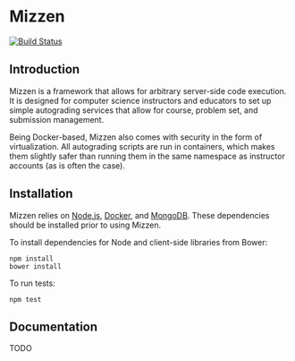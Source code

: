 Mizzen
======
[![Build Status](https://travis-ci.org/kvchen/mizzen.svg)](https://travis-ci.org/kvchen/mizzen)

## Introduction

Mizzen is a framework that allows for arbitrary server-side code execution. It is designed for computer science instructors and educators to set up simple autograding services that allow for course, problem set, and submission management.

Being Docker-based, Mizzen also comes with security in the form of virtualization. All autograding scripts are run in containers, which makes them slightly safer than running them in the same namespace as instructor accounts (as is often the case).

## Installation

Mizzen relies on [Node.js](https://nodejs.org/), [Docker](https://www.docker.com/), and [MongoDB](http://www.mongodb.org/). These dependencies should be installed prior to using Mizzen.

To install dependencies for Node and client-side libraries from Bower:

```
npm install
bower install
```

To run tests:

```
npm test
```


## Documentation

TODO

